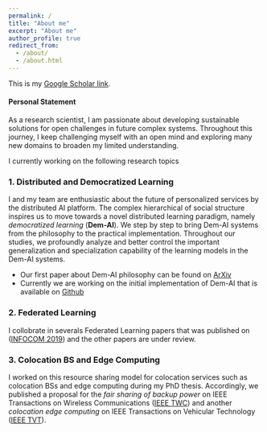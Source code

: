 ```yaml
---
permalink: /
title: "About me"
excerpt: "About me"
author_profile: true
redirect_from: 
  - /about/
  - /about.html
---
```


This is my [Google Scholar link](https://scholar.google.com/citations?user=tnoge7wAAAAJ).

#### Personal Statement
As a research scientist, I am passionate about developing sustainable solutions for open challenges in future complex systems. Throughout this journey, I keep challenging myself with an open mind and exploring many new domains to broaden my limited understanding.

I currently working on the following research topics

### 1. Distributed and Democratized Learning

I and my team are enthusiastic about the future of personalized services by the distributed AI platform. The complex hierarchical of social structure inspires us to move towards a novel distributed learning paradigm, namely *democratized learning* (**Dem-AI**). We step by step to bring Dem-AI systems from the philosophy to the practical implementation. Throughout our studies, we profoundly analyze and better control the important generalization and specialization capability of the learning models in the Dem-AI systems.
  * Our first paper about Dem-AI philosophy can be found on [ArXiv](https://arxiv.org/abs/2003.09301)
  * Currently we are working on the initial implementation of Dem-AI that is available on [Github](https://github.com/nhatminh/Dem-AI)
  
### 2. Federated Learning
I collobrate in severals Federated Learning papers that was published on ([INFOCOM 2019](https://ieeexplore.ieee.org/abstract/document/8737464/)) and the other papers are under review.


### 3. Colocation BS and Edge Computing
I worked on this resource sharing model for colocation services such as colocation BSs and edge computing during my PhD thesis. Accordingly, we published a proposal for the *fair sharing of backup power* on IEEE Transactions on Wireless Communications ([IEEE TWC](https://ieeexplore.ieee.org/abstract/document/9050517)) and another *colocation edge computing*  on IEEE Transactions on Vehicular Technology ([IEEE TVT](https://ieeexplore.ieee.org/abstract/document/8247284)).
